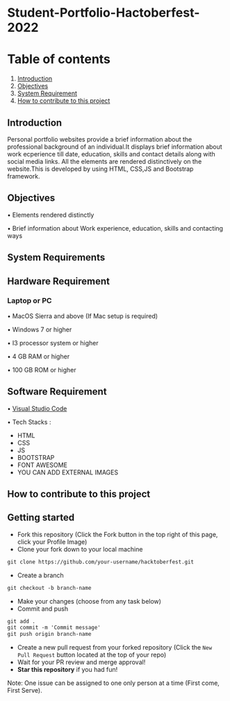 # Student-Portfolio-Hactoberfest-2022


# Table of contents
1. [Introduction ](#kt0)
2. [Objectives ](#kt1)
3. [System Requirement ](#kt2)
4. [How to contribute to this project ](#kt3)


<div id='kt0'>

## Introduction 
Personal portfolio websites provide a brief information about the professional background of an individual.It displays brief information about work ecperience till date, education, skills and contact details along with social media links. All the elements are rendered distinctively on the website.This is developed by using HTML, CSS,JS and Bootstrap framework.

<div id='kt1'>

## Objectives

• Elements rendered distinctly 

• Brief information about Work experience, education, skills and contacting ways

<div id='kt2'>

## System Requirements 

##	Hardware Requirement

###	Laptop or PC

•	MacOS Sierra and above (If Mac setup is required)

•	Windows 7 or higher

•	I3 processor system or higher

•	4 GB RAM or higher

•	100 GB ROM or higher

##	Software Requirement

•	[Visual Studio Code](https://code.visualstudio.com/Download)
  
• Tech Stacks :
- HTML
- CSS
- JS
- BOOTSTRAP
- FONT AWESOME
- YOU CAN ADD EXTERNAL IMAGES
  
<div id='kt3'>

## How to contribute to this project 

## Getting started
* Fork this repository (Click the Fork button in the top right of this page, click your Profile Image)
* Clone your fork down to your local machine

```markdown
git clone https://github.com/your-username/hacktoberfest.git
```

* Create a branch

```markdown
git checkout -b branch-name
```

* Make your changes (choose from any task below)
* Commit and push

```markdown
git add .
git commit -m 'Commit message'
git push origin branch-name
```

* Create a new pull request from your forked repository (Click the `New Pull Request` button located at the top of your repo)
* Wait for your PR review and merge approval!
* __Star this repository__ if you had fun!
  
Note: One issue can be assigned to one only person at a time (First come, First Serve). 
